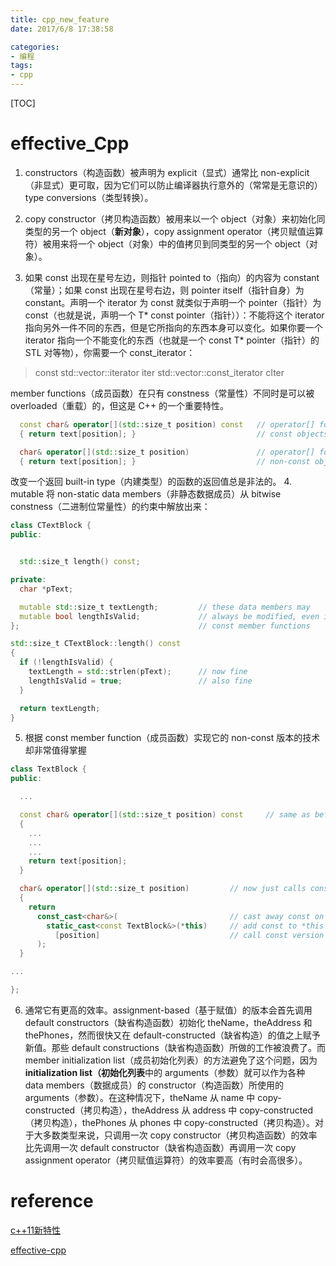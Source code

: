 ```yaml
---
title: cpp_new_feature
date: 2017/6/8 17:38:58

categories:
- 编程
tags:
- cpp
---
```

[TOC]


<!--more-->

# effective_Cpp

1. constructors（构造函数）被声明为 explicit（显式）通常比 non-explicit（非显式）更可取，因为它们可以防止编译器执行意外的（常常是无意识的）type conversions（类型转换）。

2. copy constructor（拷贝构造函数）被用来以一个 object（对象）来初始化同类型的另一个 object（**新对象**），copy assignment operator（拷贝赋值运算符）被用来将一个 object（对象）中的值拷贝到同类型的另一个 object（对象）。

3. 如果 const 出现在星号左边，则指针 pointed to（指向）的内容为 constant（常量）；如果 const 出现在星号右边，则 pointer itself（指针自身）为 constant。声明一个 iterator 为 const 就类似于声明一个 pointer（指针）为 const（也就是说，声明一个 T\* const pointer（指针））：不能将这个 iterator 指向另外一件不同的东西，但是它所指向的东西本身可以变化。如果你要一个 iterator 指向一个不能变化的东西（也就是一个 const T\* pointer（指针）的 STL 对等物），你需要一个 const_iterator：
>const std::vector<int>::iterator iter
std::vector<int>::const_iterator cIter

member functions（成员函数）在只有 constness（常量性）不同时是可以被 overloaded（重载）的，但这是 C++ 的一个重要特性。
```cpp
  const char& operator[](std::size_t position) const   // operator[] for
  { return text[position]; }                           // const objects

  char& operator[](std::size_t position)               // operator[] for
  { return text[position]; }                           // non-const objects
```
改变一个返回 built-in type（内建类型）的函数的返回值总是非法的。
4. mutable 将 non-static data members（非静态数据成员）从 bitwise constness（二进制位常量性）的约束中解放出来：

```cpp
class CTextBlock {
public:


  std::size_t length() const;

private:
  char *pText;

  mutable std::size_t textLength;         // these data members may
  mutable bool lengthIsValid;             // always be modified, even in
};                                        // const member functions

std::size_t CTextBlock::length() const
{
  if (!lengthIsValid) {
    textLength = std::strlen(pText);      // now fine
    lengthIsValid = true;                 // also fine
  }

  return textLength;
}
```

5. 根据 const member function（成员函数）实现它的 non-const 版本的技术却非常值得掌握
```cpp
class TextBlock {
public:

  ...

  const char& operator[](std::size_t position) const     // same as before
  {
    ...
    ...
    ...
    return text[position];
  }

  char& operator[](std::size_t position)         // now just calls const op[]
  {
    return
      const_cast<char&>(                         // cast away const on op[]'s return type;
        static_cast<const TextBlock&>(*this)     // add const to *this's type;
          [position]                             // call const version of op[]
      );
  }

...

};
```
6. 通常它有更高的效率。assignment-based（基于赋值）的版本会首先调用 default constructors（缺省构造函数）初始化 theName，theAddress 和 thePhones，然而很快又在 default-constructed（缺省构造）的值之上赋予新值。那些 default constructions（缺省构造函数）所做的工作被浪费了。而 member initialization list（成员初始化列表）的方法避免了这个问题，因为**initialization list（初始化列表**中的 arguments（参数）就可以作为各种 data members（数据成员）的 constructor（构造函数）所使用的 arguments（参数）。在这种情况下，theName 从 name 中 copy-constructed（拷贝构造），theAddress 从 address 中 copy-constructed（拷贝构造），thePhones 从 phones 中 copy-constructed（拷贝构造）。对于大多数类型来说，只调用一次 copy constructor（拷贝构造函数）的效率比先调用一次 default constructor（缺省构造函数）再调用一次 copy assignment operator（拷贝赋值运算符）的效率要高（有时会高很多）。


# reference
[c++11新特性](http://blog.csdn.net/wangshubo1989/article/details/50575008)

[effective-cpp](https://wizardforcel.gitbooks.io/effective-cpp/content/)